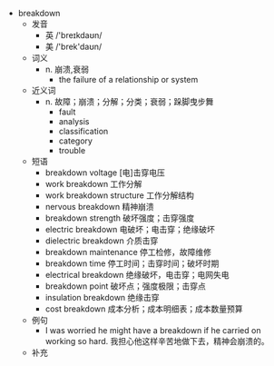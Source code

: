 - breakdown
  - 发音
    - 英 /'breɪkdaʊn/
    - 美 /'brek'daʊn/
  - 词义
    - n. 崩溃,衰弱
      - the failure of a relationship or system
  - 近义词
    - n. 故障；崩溃；分解；分类；衰弱；跺脚曳步舞
      - fault
      - analysis
      - classification
      - category
      - trouble
  - 短语
    - breakdown voltage [电]击穿电压
    - work breakdown 工作分解
    - work breakdown structure 工作分解结构
    - nervous breakdown 精神崩溃
    - breakdown strength 破坏强度；击穿强度
    - electric breakdown 电破坏；电击穿；绝缘破坏
    - dielectric breakdown 介质击穿
    - breakdown maintenance 停工检修，故障维修
    - breakdown time 停工时间；击穿时间；破坏时期
    - electrical breakdown 绝缘破坏，电击穿；电网失电
    - breakdown point 破坏点；强度极限；击穿点
    - insulation breakdown 绝缘击穿
    - cost breakdown 成本分析；成本明细表；成本数量预算
  - 例句
    - I was worried he might have a breakdown if he carried on working so hard. 我担心他这样辛苦地做下去，精神会崩溃的。
  - 补充